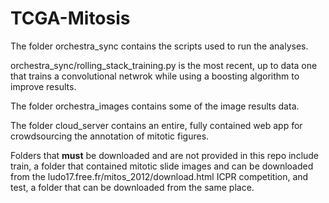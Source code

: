 # TCGA-Mitosis

The folder orchestra_sync contains the scripts used to run the analyses.

orchestra_sync/rolling_stack_training.py is the most recent, up to data one that trains a convolutional netwrok while using a boosting algorithm to improve results.

The folder orchestra_images contains some of the image results data.

The folder cloud_server contains an entire, fully contained web app for crowdsourcing the annotation of mitotic figures.

Folders that **must** be downloaded and are not provided in this repo include train, a folder that contained mitotic slide images and can be downloaded from the ludo17.free.fr/mitos_2012/download.html ICPR competition, and test, a folder that can be downloaded from the same place.


